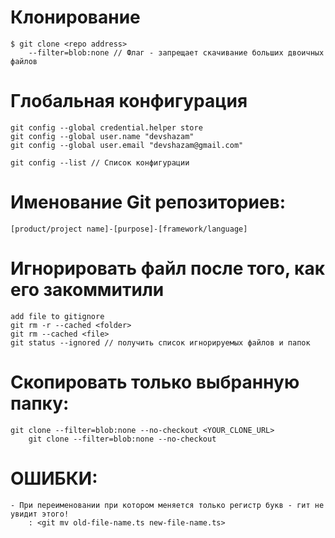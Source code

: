 # Клонирование
	$ git clone <repo address>
		--filter=blob:none // Флаг - запрещает скачивание больших двоичных файлов

# Глобальная конфигурация
	git config --global credential.helper store
	git config --global user.name "devshazam"
	git config --global user.email "devshazam@gmail.com"

	git config --list // Список конфигурации

# Именование Git репозиториев:
	[product/project name]-[purpose]-[framework/language]


# Игнорировать файл после того, как его закоммитили
	add file to gitignore
	git rm -r --cached <folder>
	git rm --cached <file>
	git status --ignored // получить список игнорируемых файлов и папок

# Скопировать только выбранную папку:
	git clone --filter=blob:none --no-checkout <YOUR_CLONE_URL>
		git clone --filter=blob:none --no-checkout

# ОШИБКИ:
    - При переименовании при котором меняется только регистр букв - гит не увидит этого!
        : <git mv old-file-name.ts new-file-name.ts>
